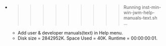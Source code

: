 * >>>>>>>>> Running inst-min-win-jwm-help-manuals-text.sh ...
  * Add user & developer manuals(text) in Help menu.
  * Disk size = 2842952K. Space Used = 40K. Runtime = 00:00:00:01.
